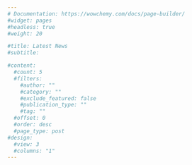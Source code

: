 ```yaml
---
# Documentation: https://wowchemy.com/docs/page-builder/
#widget: pages
#headless: true
#weight: 20

#title: Latest News
#subtitle:

#content:
  #count: 5
  #filters:
    #author: ""
    #category: ""
    #exclude_featured: false
    #publication_type: ""
    #tag: ""
  #offset: 0
  #order: desc
  #page_type: post
#design:
  #view: 3
  #columns: "1"
---
```

